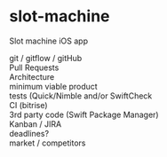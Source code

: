 # slot-machine
Slot machine iOS app

git / gitflow / gitHub  
Pull Requests  
Architecture  
minimum viable product  
tests (Quick/Nimble and/or SwiftCheck  
CI (bitrise)  
3rd party code (Swift Package Manager)  
Kanban / JIRA  
deadlines?  
market / competitors  
